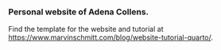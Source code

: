 ### Personal website of Adena Collens. 
Find the template for the website and tutorial at <https://www.marvinschmitt.com/blog/website-tutorial-quarto/>.

